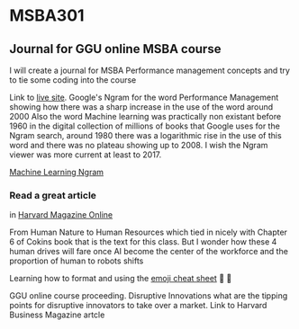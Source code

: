 # MSBA301
## Journal for GGU online MSBA course
I will create a journal for MSBA Performance management concepts and try to tie some coding into the course


Link to [live site](https://idoneo.github.io/MSBA301/).
Google's Ngram for the word Performance Management showing how there was a sharp increase in the use of the word around
2000
Also the word Machine learning was practically non existant before 1960 in the digital collection of millions of books that Google uses for the Ngram search, around 1980 there was a logarithmic rise in the use of this word and there was no plateau showing up to 2008. I wish the Ngram viewer was more current at least to 2017.

[Machine Learning Ngram](https://books.google.com/ngrams/graph?content=Machine+Learning&year_start=1960&year_end=2008&corpus=15&smoothing=3&share=&direct_url=t1%3B%2CMachine%20Learning%3B%2Cc0)


### Read a great article 
in [Harvard Magazine Online](https://harvardmagazine.com/2011/09/from-human-nature-to-human-resources)

From Human Nature to Human Resources which tied in nicely with Chapter 6 of Cokins book that is the text for this class. But I wonder how these 4 human drives will fare once AI become the center of the workforce and the proportion of human to robots shifts

Learning how to format and using the [emoji cheat sheet](https://www.webpagefx.com/tools/emoji-cheat-sheet/) :clap: :muscle:

GGU online course proceeding. Disruptive Innovations what are the tipping points for disruptive innovators to take over a market. 
Link to Harvard Business Magazine artcle
